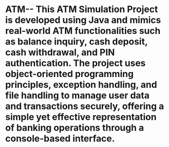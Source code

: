 # ATM-- This ATM Simulation Project is developed using Java and mimics real-world ATM functionalities such as balance inquiry, cash deposit, cash withdrawal, and PIN authentication. The project uses object-oriented programming principles, exception handling, and file handling to manage user data and transactions securely, offering a simple yet effective representation of banking operations through a console-based interface.
